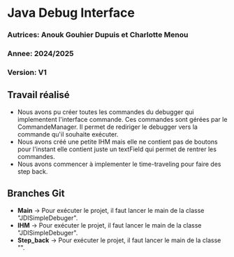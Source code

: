 # Java Debug Interface
### Autrices: Anouk Gouhier Dupuis et Charlotte Menou
### Annee: 2024/2025
### Version: V1

## Travail réalisé

* Nous avons pu créer toutes les commandes du debugger qui implementent l'interface commande.
Ces commandes sont gérées par le CommandeManager. Il permet de rediriger le debugger vers la commande qu'il souhaite exécuter.
* Nous avons créé une petite IHM mais elle ne contient pas de boutons pour l'instant elle contient juste un textField qui permet de rentrer les commandes.
* Nous avons commencer à implementer le time-traveling pour faire des step back.

## Branches Git

* **Main** -> Pour exécuter le projet, il faut lancer le main de la classe "JDISimpleDebuger".
* **IHM** -> Pour exécuter le projet, il faut lancer le main de la classe "JDISimpleDebuger".
* **Step_back** -> Pour exécuter le projet, il faut lancer le main de la classe "".
